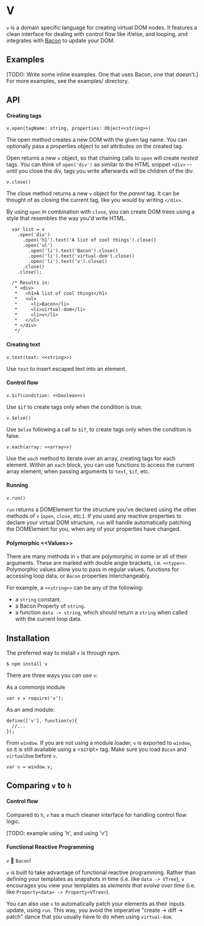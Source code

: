 # V

`v` is a domain specific language for creating virtual DOM nodes.
It features a clean interface for dealing with control flow like if/else, and looping,
and integrates with [Bacon](https://github.com/baconjs/bacon.js) to update your DOM.


## Examples

[TODO: Write some inline examples. One that uses Bacon, one that doesn't.]
For more examples, see the examples/ directory.


## API

#### Creating tags
```typescript:
v.open(tagName: string, properties: Object<<string>>)
```
The open method creates a new DOM with the given tag name.
You can optionally pass a properties object to set attributes on the created tag.

Open returns a new `v` object, so that chaining calls to `open` will create *nested* tags.
You can think of `open('div')` as similar to the HTML snippet `<div>` --
until you close the div, tags you write afterwards will be children of the div.


```typescript:
v.close()
```
The close method returns a new `v` object for the *parent* tag.
It can be thought of as *closing* the current tag, like you would by writing `</div>`.


By using `open` in combination with `close`, you can create DOM trees using a style that resembles the way you'd write HTML.
```javascript:
  var list = v
    .open('div')
      .open('h1').text('A list of cool things').close()
      .open('ul')
        .open('li').text('Bacon').close()
        .open('li').text('virtual-dom').close()
        .open('li').text('v').close()
      .close()
    .close();

  /* Results in:
   * <div>
   *   <h1>A list of cool things</h1>
   *   <ul>
   *     <li>Bacon</li>
   *     <li>virtual-dom</li>
   *     <li>v</li>
   *   </ul>
   * </div>
   */
```


#### Creating text
```typescript:
v.text(text: <<string>>)
```
Use `text` to insert escaped text into an element.


#### Control flow
```typescript:
v.$if(condition: <<boolean>>)
```
Use `$if` to create tags only when the condition is true.


```typescript:
v.$else()
```
Use `$else` following a call to `$if`, to create tags only when the condition is false.


```typescript:
v.each(array: <<array>>)
```
Use the `each` method to iterate over an array, creating tags for each element.
Within an `each` block, you can use functions to access the current array element, when passing arguments to `text`, `$if`, etc.


#### Running
```typescript:
v.run()
```

`run` returns a DOMElement for the structure you've declared using the other methods of `v` (`open`, `close`, etc.).
If you used any reactive properties to declare your virtual DOM structure, `run` will handle automatically patching the DOMElement for you, when any of your properties have changed.


#### Polymorphic &lt;&lt;Values&gt;&gt;
There are many methods in `v` that are polymorphic in some or all of their arguments.
These are marked with double angle brackets, i.e. `<<type>>`.
Polymorphic values allow you to pass in regular values, functions for accessing loop data, or `Bacon` properties interchangeably.

For example, a `<<string>>` can be any of the following:

* a `string` constant.
* a Bacon Property of `string`.
* a function `data -> string`, which should return a `string` when called with the current loop data.


## Installation
The preferred way to install `v` is through npm.
```
$ npm install v
```

There are three ways you can use `v`:

As a commonjs module
```javascript:
var v = require('v');
```

As an amd module:
```javascript:
define(['v'], function(v){
  //...
});
```

From `window`. If you are not using a module loader, `v` is exported to `window`, so it is still available using a &lt;script&gt; tag. Make sure you load `Bacon` and `virtualDom` before `v`.
```
var v = window.v;
```


## Comparing `v` to `h`

#### Control flow
Compared to `h`, `v` has a much cleaner interface for handling control flow logic.

[TODO: example using 'h', and using 'v']

#### Functional Reactive Programming
`v` 💖 `Bacon`!

`v` is built to take advantage of functional reactive programming.
Rather than defining your templates as snapshots in time (i.e. like `data -> VTree`),
`v` encourages you view your templates as *elements that evolve over time* (i.e. like `Property<data> -> Property<VTree>`).

You can also use `v` to automatically patch your elements as their inputs update, using `run`.
This way, you avoid the imperative "create -> diff -> patch" dance that you usually have to do when using `virtual-dom`.
